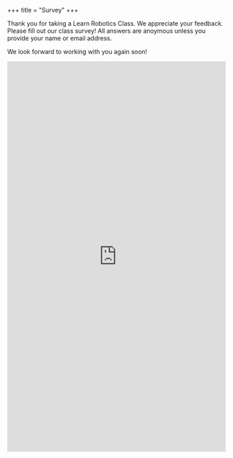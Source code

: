 +++
title = "Survey"
+++

Thank you for taking a Learn Robotics Class. We appreciate your feedback. Please fill out our class survey! All answers are anoymous unless you provide your name or email address.

We look forward to working with you again soon!

<iframe src="https://docs.google.com/forms/d/e/1FAIpQLScU1G_7d6ln05XMDrY6MkhaLXGD1ObSmFBZ9c7i_14--pqKmA/viewform?embedded=true" width="100%" height="900" frameborder="0" marginheight="0" marginwidth="0">Loading...</iframe>

